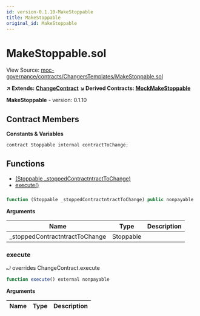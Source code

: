 ```yaml
---
id: version-0.1.10-MakeStoppable
title: MakeStoppable
original_id: MakeStoppable
---
```


# MakeStoppable.sol

View Source: [moc-governance/contracts/ChangersTemplates/MakeStoppable.sol](../../moc-governance/contracts/ChangersTemplates/MakeStoppable.sol)

**↗ Extends: [ChangeContract](ChangeContract.md)**
**↘ Derived Contracts: [MockMakeStoppable](MockMakeStoppable.md)**

**MakeStoppable** - version: 0.1.10

## Contract Members
**Constants & Variables**

```js
contract Stoppable internal contractToChange;

```

## Functions

- [(Stoppable _stoppedContractntractToChange)](#)
- [execute()](#execute)

### 

```js
function (Stoppable _stoppedContractntractToChange) public nonpayable
```

**Arguments**

| Name        | Type           | Description  |
| ------------- |------------- | -----|
| _stoppedContractntractToChange | Stoppable |  | 

### execute

⤾ overrides ChangeContract.execute

```js
function execute() external nonpayable
```

**Arguments**

| Name        | Type           | Description  |
| ------------- |------------- | -----|

